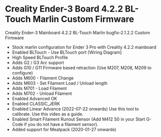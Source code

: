 # Creality Ender-3 Board 4.2.2 BL-Touch Marlin Custom Firmware
Creality Ender-3 Mainboard 4.2.2 BL-Touch Marlin bugfix-2.1.2.2 Custom Firmware

 - Stock marlin configuration for Ender 3 Pro with Creality 4.2.2 mainboard
 - Enabled BLTouch - Use BLTouch port [Wiring Diagram]
 - High Speed BLTouch Profile
 - Adds G2 / G3 Arc support
 - Adds G10 / G11 Firmware based retraction (Use M207, M208, M209 to configure)
 - Adds M600 - Filament Change
 - Adds M603 - Set Filament Load / Unload length
 - Adds M701 - Load Filament
 - Adds M702 - Unload Filament
 - Enabled Advanced OK
 - Enabled CLASSIC_JERK
 - Enabled Linear Advance (2022-07-22 onwards) Use this tool to calibrate. Use this video as a guide.
 - Enabled Smart Filament Runout Sensor (Add M412 S0 in your Start G-Code if you do not have a filament sensor).
 - Added support for Meatpack (2020-01-27 onwards)



